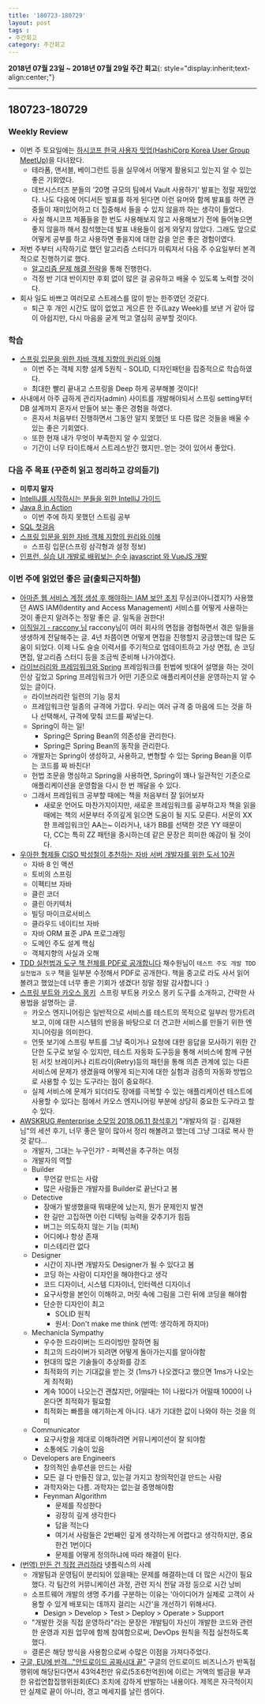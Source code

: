 ```yaml
---
title: '180723-180729'  
layout: post  
tags :  
- 주간회고
category: 주간회고
---
```


**2018년 07월 23일 ~ 2018년 07월 29일 주간 회고**{: style="display:inherit;text-align:center;"}

---

## 180723-180729

### Weekly Review
- 이번 주 토요일에는 [하시코프 한국 사용자 밋업(HashiCorp Korea User Group MeetUp)](https://festa.io/events/45)을 다녀왔다.
    - 테라폼, 앤서블, 베이그런트 등을 실무에서 어떻게 활용되고 있는지 알 수 있는 좋은 기회였다.
    - 데브시스터즈 분들의 '20명 규모의 팀에서 Vault 사용하기' 발표는 정말 재밌었다. 나도 다음에 어디서든 발표를 하게 된다면 이런 유머와 함께 발표를 하면 관중들이 재미있어하고 더 집중해서 들을 수 있지 않을까 하는 생각이 들었다.
    - 사실 해시코프 제품들을 한 번도 사용해보지 않고 사용해보기 전에 들어놓으면 좋지 않을까 해서 참석했는데 발표 내용들이 쉽게 와닿지 않았다. 그래도 앞으로 어떻게 공부를 하고 사용하면 좋을지에 대한 감을 얻은 좋은 경험이였다.
- 저번 주부터 시작하기로 했던 알고리즘 스터디가 미뤄져서 다음 주 수요일부터 본격적으로 진행하기로 했다.
    - [알고리즘 문제 해결 전략](https://book.naver.com/bookdb/book_detail.nhn?bid=7058764)을 통해 진행한다.
    - 걱정 반 기대 반이지만 후회 없이 많은 걸 공유하고 배울 수 있도록 노력할 것이다.
- 회사 일도 바쁘고 여러모로 스트레스를 많이 받는 한주였던 것같다.
    - 퇴근 후 개인 시간도 많이 없었고 게으른 한 주(Lazy Week)를 보낸 거 같아 많이 아쉽지만, 다시 마음을 굳게 먹고 열심히 공부할 것이다.

### 학습

- [스프링 입문을 위한 자바 객체 지향의 원리와 이해](https://book.naver.com/bookdb/book_detail.nhn?bid=8920762)
    - 이번 주는 객체 지향 설계 5원칙 - SOLID, 디자인패턴을 집중적으로 학습하였다.
    - 최대한 빨리 끝내고 스프링을 Deep 하게 공부해볼 것이다!
- 사내에서 아주 급하게 관리자(admin) 사이트를 개발해야되서 스프링 setting부터 DB 설계까지 혼자서 만들어 보는 좋은 경험을 하였다.
    - 혼자서 처음부터 진행하면서 그동안 알지 못했던 또 다른 많은 것들을 배울 수 있는 좋은 기회였다.
    - 또한 현재 내가 무엇이 부족한지 알 수 있었다.
    - 기간이 너무 타이트해서 스트레스받긴 했지만..얻는 것이 있어서 좋았다.

### 다음 주 목표 (꾸준히 읽고 정리하고 강의듣기)
- **미루지 말자**
- [IntelliJ를 시작하시는 분들을 위한 IntelliJ 가이드](https://www.inflearn.com/course/intellij-guide/) 
- [Java 8 in Action](http://book.naver.com/bookdb/book_detail.nhn?bid=8883567)
    - 이번 주에 하지 못했던 스트림 공부
- [SQL 첫걸음](http://book.naver.com/bookdb/book_detail.nhn?bid=9738902)
- [스프링 입문을 위한 자바 객체 지향의 원리와 이해](https://book.naver.com/bookdb/book_detail.nhn?bid=8920762)
    - 스프링 입문(스프링 삼각형과 설정 정보)
- [인프런, 실습 UI 개발로 배워보는 순수 javascript 와 VueJS 개발](https://www.inflearn.com/course/%EC%88%9C%EC%88%98js-vuejs-%EA%B0%9C%EB%B0%9C-%EA%B0%95%EC%A2%8C/)

### 이번 주에 읽었던 좋은 글(출퇴근지하철)
- [아마존 웹 서비스 계정 생성 후 해야하는 IAM 보안 조치](https://www.44bits.io/ko/post/first_actions_for_setting_secure_account) 무심코(아니겠지?) 사용했던 AWS IAM(Identity and Access Management) 서비스를 어떻게 사용하는 것이 좋은지 알려주는 정말 좋은 글. 일독을 권한다!
- [이직일기 - raccony 님](http://raccoonyy.github.io/diary-of-changing-job/) raccony님이 여러 회사의 면접을 경험하면서 겪은 일들을 생생하게 전달해주는 글. 4년 차쯤이면 어떻게 면접을 진행할지 궁금했는데 많은 도움이 되었다. 이제 나도 슬슬 이력서를 주기적으로 업데이트하고 가상 면접, 손 코딩 면접, 알고리즘 스터디 등을 조금씩 준비해 나가야겠다.
- [라이브러리와 프레임워크와 Spring](https://awayday.github.io/2018-07-01/framework/) 프레임워크를 헌법에 빗대어 설명을 하는 것이 인상 깊었고 Spring 프레임워크가 어떤 기준으로 애플리케이션을 운영하는지 알 수 있는 글이다.
    - 라이브러리란 일련의 기능 뭉치
    - 프레임워크란 일종의 규격에 가깝다. 우리는 여러 규격 중 마음에 드는 것을 하나 선택해서, 규격에 맞춰 코드를 짜넣는다.
    - Spring이 하는 일!
        - Spring은 Spring Bean의 의존성을 관리한다.
        - Spring은 Spring Bean의 동작을 관리한다.
    - 개발자는 Spring이 생성하고, 사용하고, 변형할 수 있는 Spring Bean을 이루는 코드를 짜 바친다!
    - 헌법 조문을 명심하고 Spring을 사용하면, Spring이 꽤나 일관적인 기준으로 애플리케이션을 운영함을 다시 한 번 깨달을 수 있다. 
    - 그래서 프레임워크 공부할 때에는 책을 처음부터 잘 읽어보자
        - 새로운 언어도 마찬가지이지만, 새로운 프레임워크를 공부하고자 책을 읽을 때에는 책의 서문부터 주의깊게 읽으면 도움이 될 지도 모른다. 서문의 XX한 프레임워크인 AA는~ 이라거나, 내가 BB를 선택한 것은 YY 때문이다, CC는 특히 ZZ 패턴을 중시하는데 같은 문장은 희미한 예감이 될 것이다.
- [우아한 형제들 CISO 박성철이 추천하는 자바 서버 개발자를 위한 도서 10권](https://www.facebook.com/1916460261927903/posts/2107128899527704/) 
    - 자바 8 인 액션
    - 토비의 스프링
    - 이펙티브 자바
    - 클린 코더
    - 클린 아키텍처
    - 빌딩 마이크로서비스
    - 클라우드 네이티브 자바
    - 자바 ORM 표준 JPA 프로그래밍
    - 도메인 주도 설계 핵심
    - 객체지향의 사실과 오해
- [TDD 실천법과 도구 책 전체를 PDF로 공개합니다](https://repo.yona.io/doortts/blog/issue/1) 채수원님이 `테스트 주도 개발 TDD 실천법과 도구` 책을 일부분 수정해서 PDF로 공개한다. 책을 중고로 라도 사서 읽어 볼려고 했었는데 너무 좋은 기회가 생겼다! 정말 정말 감사합니다 :)
- [스프링 부트와 카오스 몽키](http://blog.younjinjeong.io/post/chaosmonkey-for-spring-boot/)  스프링 부트용 카오스 몽키 도구를 소개하고, 간략한 사용법을 설명하는 글.
    - 카오스 엔지니어링은 일반적으로 서비스를 테스트의 목적으로 일부러 망가트려 보고, 이에 대한 시스템의 반응을 바탕으로 더 견고한 서비스를 만들기 위한 엔지니어링을 의미한다. 
    - 언뜻 보기에 스프링 부트를 그냥 죽이거나 요청에 대한 응답을 모사하기 위한 간단한 도구로 보일 수 있지만, 테스트 자동화 도구등을 통해 서비스에 함께 구현된 서킷 브레이커나 리트라이(Retry)등의 패턴을 통해 의존 관계에 있는 다른 서비스에 문제가 생겼을때 어떻게 되는지에 대한 실험과 검증의 자동화 방법으로 사용할 수 있는 도구라는 점이 중요하다.
    - 실제 서비스에 문제가 되더라도 장애를 극복할 수 있는 애플리케이션 테스트에 사용할 수 있다는 점에서 카오스 엔지니어링 부분에 상당히 중요한 도구라고 할 수 있다.
- [AWSKRUG #enterprise 소모임 2018.06.11 참석후기](http://jojoldu.tistory.com/303) "개발자의 길 : 김재완님"의 세션 후기, 너무 좋은 말이 많아서 정리 해볼려고 했는데 그냥 그대로 복사 한것 같다...
    - 개발자, 그대는 누구인가? - 퍼펙션을 추구하는 여정
    - 개발자의 역할
    - Builder
        - 무언갈 만드는 사람
        - 많은 사람들은 개발자를 Builder로 끝난다고 봄
    - Detective
        - 장애가 발생했을때 뭐때문에 났는지, 뭔가 문제인지 발견
        - 한 길만 고집하면 이런 디텍팅 능력을 갖추기가 힘듬
        - 버그는 의도하지 않는 기능 (피쳐)
        - 어디에나 항상 존재
        - 미스테리란 없다
    - Designer
        - 시간이 지나면 개발자도 Designer가 될 수 있다고 봄
        - 코딩 하는 사람이 디자인을 해야한다고 생각
        - 코드 디자이너, 시스템 디자이너, 인터렉션 디자이너
        - 요구사항을 본인이 이해하고, 머릿 속에 그림을 그린 뒤에 코딩을 해야함
        - 단순한 디자인이 최고
            - SOLID 원칙
            - 원서: Don't make me think (번역: 생각하게 하지마)
    - Mechanicla Sympathy
        - 우수한 드라이버는 드라이빙만 잘하면 됨
        - 최고의 드라이버가 되려면 어떻게 돌아가는지를 알아야함
        - 현대의 많은 기술들이 추상화를 강조
        - 최적화의 키는 기대값을 받는 것 (1ms가 나오겠다고 했으면 1ms가 나오는게 최적화)
        - 계속 100이 나오는건 괜찮지만, 어떨때는 1이 나왔다가 어떨때 1000이 나온다면 최적화가 필요함
        - 최적화는 빠름을 얘기하는게 아니다. 내가 기대한 값이 나와야 하는 것을 의미
    - Communicator
        - 요구사항을 제대로 이해하려면 커뮤니케이션이 잘 되야함
        - 소통에도 기술이 있음
    - Developers are Engineers
        - 창의적인 솔루션을 만드는 사람
        - 모든 걸 다 만들진 않고, 있는걸 가지고 창의적인걸 만드는 사람
        - 과학자와는 다름. 과학자는 없는걸 증명해야함
        - Feynman Algorithm
            - 문제를 작성한다
            - 굉장히 깊게 생각한다
            - 답을 적는다
            - 여기서 사람들은 2번째인 깊게 생각하는게 어렵다고 생각하지만, 중요한건 1번이다
            - 문제를 어떻게 정의하냐에 따라 해결이 된다.
- [(번역) 만든 건 직접 관리하라](https://brunch.co.kr/@imagineer/293) 넷플릭스의 사례  
    - 개발팀과 운영팀이 분리되어 있을때는 문제를 해결하는데 더 많은 시간이 필요했다. 각 팀간의 커뮤니케이션 과정, 관련 지식 전달 과정 등으로 시간 낭비
    - 소프트웨어 개발의 생명 주기를 구분하는 이유는 '아이디어가 실제로 고객이 사용할 수 있게 배포되는 데까지 걸리는 시간'을 개선하기 위해서다.
        - Design > Develop > Test > Deploy > Operate > Support
    - "개발한 것을 직접 운영하라"라는 문장은 개발팀이 자신이 개발한 코드와 관련한 운영과 지원 업무에 함께 참여함으로써, DevOps 원칙을 직접 실천하도록 했다.
    - 결론은 해당 방식을 사용함으로써 수많은 이점을 가져다주었다.
- [구글, EU에 반격…"안드로이드 공짜시대 끝"](http://m.zdnet.co.kr/news_view.asp?article_id=20180719104829&re=zdk#imadnews) 구글의 안드로이드 비즈니스가 반독점 행위에 해당된다면서 43억4천만 유로(5조6천억원)에 이르는 거액의 벌금을 부과한 유럽연합집행위원회(EC) 조치에 강하게 반발하는 내용이다. 제목은 자극적이지만 실제로 끝이 아니라, 경고 메세지를 날린 셈이다. 
